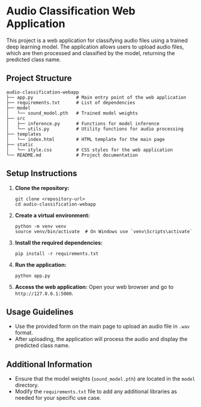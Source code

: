 # Audio Classification Web Application

This project is a web application for classifying audio files using a trained deep learning model. The application allows users to upload audio files, which are then processed and classified by the model, returning the predicted class name.

## Project Structure

```
audio-classification-webapp
├── app.py                # Main entry point of the web application
├── requirements.txt      # List of dependencies
├── model
│   └── sound_model.pth   # Trained model weights
├── src
│   ├── inference.py      # Functions for model inference
│   └── utils.py          # Utility functions for audio processing
├── templates
│   └── index.html        # HTML template for the main page
├── static
│   └── style.css         # CSS styles for the web application
└── README.md             # Project documentation
```

## Setup Instructions

1. **Clone the repository:**
   ```
   git clone <repository-url>
   cd audio-classification-webapp
   ```

2. **Create a virtual environment:**
   ```
   python -m venv venv
   source venv/bin/activate  # On Windows use `venv\Scripts\activate`
   ```

3. **Install the required dependencies:**
   ```
   pip install -r requirements.txt
   ```

4. **Run the application:**
   ```
   python app.py
   ```

5. **Access the web application:**
   Open your web browser and go to `http://127.0.0.1:5000`.

## Usage Guidelines

- Use the provided form on the main page to upload an audio file in `.wav` format.
- After uploading, the application will process the audio and display the predicted class name.

## Additional Information

- Ensure that the model weights (`sound_model.pth`) are located in the `model` directory.
- Modify the `requirements.txt` file to add any additional libraries as needed for your specific use case.